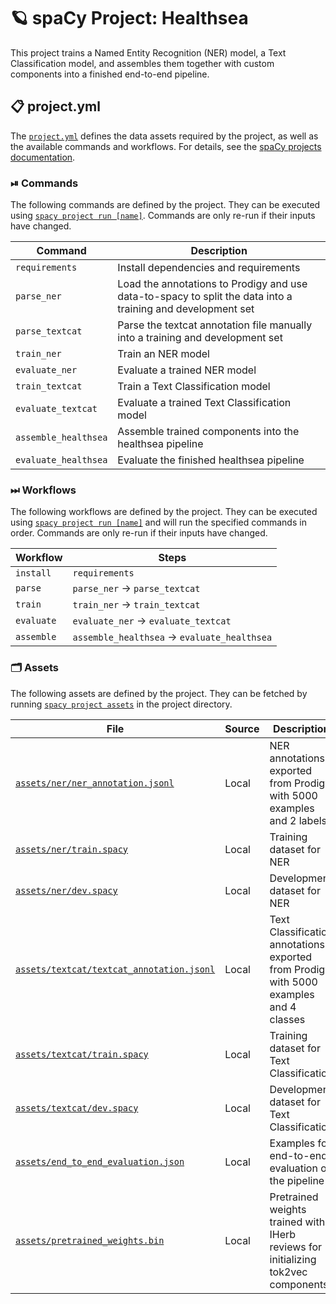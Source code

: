 <!-- SPACY PROJECT: AUTO-GENERATED DOCS START (do not remove) -->

# 🪐 spaCy Project: Healthsea

This project trains a Named Entity Recognition (NER) model, a Text Classification model, and assembles them together with custom components into a finished end-to-end pipeline.

## 📋 project.yml

The [`project.yml`](project.yml) defines the data assets required by the
project, as well as the available commands and workflows. For details, see the
[spaCy projects documentation](https://spacy.io/usage/projects).

### ⏯ Commands

The following commands are defined by the project. They
can be executed using [`spacy project run [name]`](https://spacy.io/api/cli#project-run).
Commands are only re-run if their inputs have changed.

| Command | Description |
| --- | --- |
| `requirements` | Install dependencies and requirements |
| `parse_ner` | Load the annotations to Prodigy and use data-to-spacy to split the data into a training and development set |
| `parse_textcat` | Parse the textcat annotation file manually into a training and development set |
| `train_ner` | Train an NER model |
| `evaluate_ner` | Evaluate a trained NER model |
| `train_textcat` | Train a Text Classification model |
| `evaluate_textcat` | Evaluate a trained Text Classification model |
| `assemble_healthsea` | Assemble trained components into the healthsea pipeline |
| `evaluate_healthsea` | Evaluate the finished healthsea pipeline |

### ⏭ Workflows

The following workflows are defined by the project. They
can be executed using [`spacy project run [name]`](https://spacy.io/api/cli#project-run)
and will run the specified commands in order. Commands are only re-run if their
inputs have changed.

| Workflow | Steps |
| --- | --- |
| `install` | `requirements` |
| `parse` | `parse_ner` &rarr; `parse_textcat` |
| `train` | `train_ner` &rarr; `train_textcat` |
| `evaluate` | `evaluate_ner` &rarr; `evaluate_textcat` |
| `assemble` | `assemble_healthsea` &rarr; `evaluate_healthsea` |

### 🗂 Assets

The following assets are defined by the project. They can
be fetched by running [`spacy project assets`](https://spacy.io/api/cli#project-assets)
in the project directory.

| File | Source | Description |
| --- | --- | --- |
| [`assets/ner/ner_annotation.jsonl`](assets/ner/ner_annotation.jsonl) | Local | NER annotations exported from Prodigy with 5000 examples and 2 labels |
| [`assets/ner/train.spacy`](assets/ner/train.spacy) | Local | Training dataset for NER |
| [`assets/ner/dev.spacy`](assets/ner/dev.spacy) | Local | Development dataset for NER |
| [`assets/textcat/textcat_annotation.jsonl`](assets/textcat/textcat_annotation.jsonl) | Local | Text Classification annotations exported from Prodigy with 5000 examples and 4 classes |
| [`assets/textcat/train.spacy`](assets/textcat/train.spacy) | Local | Training dataset for Text Classification |
| [`assets/textcat/dev.spacy`](assets/textcat/dev.spacy) | Local | Development dataset for Text Classification |
| [`assets/end_to_end_evaluation.json`](assets/end_to_end_evaluation.json) | Local | Examples for end-to-end evaluation of the pipeline |
| [`assets/pretrained_weights.bin`](assets/pretrained_weights.bin) | Local | Pretrained weights trained with IHerb reviews for initializing tok2vec components |

<!-- SPACY PROJECT: AUTO-GENERATED DOCS END (do not remove) -->